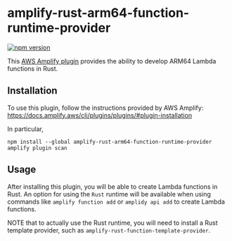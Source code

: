 # amplify-rust-arm64-function-runtime-provider

[![npm version](https://img.shields.io/npm/v/amplify-rust-arm64-function-runtime-provider.svg?style=flat-square)](https://www.npmjs.org/package/amplify-rust-arm64-function-runtime-provider)

This [AWS Amplify plugin](https://docs.amplify.aws/cli/plugins/plugins/) provides the ability to develop ARM64 Lambda functions in Rust.

## Installation

To use this plugin, follow the instructions provided by AWS Amplify: https://docs.amplify.aws/cli/plugins/plugins/#plugin-installation

In particular,

```shell
npm install --global amplify-rust-arm64-function-runtime-provider
amplify plugin scan
```

## Usage

After installing this plugin, you will be able to create Lambda functions in Rust. An option for using the `Rust` runtime will be available when using commands like `amplify function add` or `amplidy api add` to create Lambda functions.

NOTE that to actually use the Rust runtime, you will need to install a Rust template provider, such as `amplify-rust-function-template-provider`.
